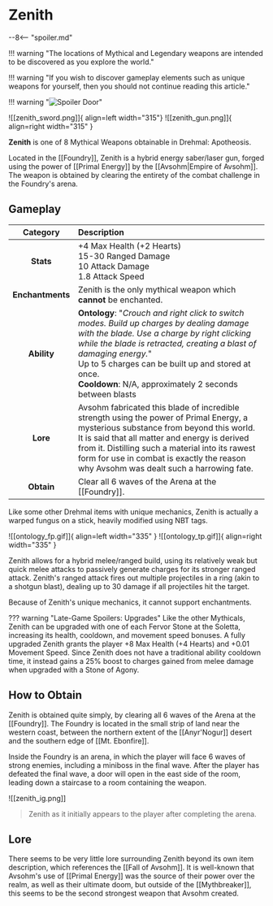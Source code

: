# Zenith

--8<-- "spoiler.md"

!!! warning "The locations of Mythical and Legendary weapons are intended to be discovered as you explore the world."

!!! warning "If you wish to discover gameplay elements such as unique weapons for yourself, then you should not continue reading this article."

!!! warning "![Spoiler Door](/assets/img/spoiler_door.png)"

![[zenith_sword.png]]{ align=left width="315"} ![[zenith_gun.png]]{ align=right width="315" }

**Zenith** is one of 8 Mythical Weapons obtainable in Drehmal: Apotheosis.

Located in the [[Foundry]], Zenith is a hybrid energy saber/laser gun, forged using the power of [[Primal Energy]] by the [[Avsohm|Empire of Avsohm]]. The weapon is obtained by clearing the entirety of the combat challenge in the Foundry's arena.

## Gameplay

| Category | Description |
|:--------------------------------:|:-----------------------------------------------------------------------------------------------------------------------------------------------------------------------------|
| **Stats**                        | +4 Max Health (+2 Hearts) <br> 15-30 Ranged Damage <br> 10 Attack Damage <br> 1.8 Attack Speed  |
| **Enchantments**                 | Zenith is the only mythical weapon which **cannot** be enchanted. |
| **Ability**                      | **Ontology**: "*Crouch and right click to switch modes. Build up charges by dealing damage with the blade. Use a charge by right clicking while the blade is retracted, creating a blast of damaging energy.*" <br> Up to 5 charges can be built up and stored at once. <br> **Cooldown**: N/A, approximately 2 seconds between blasts      |
| **Lore**                         | Avsohm fabricated this blade of incredible strength using the power of Primal Energy, a mysterious substance from beyond this world. It is said that all matter and energy is derived from it. Distilling such a material into its rawest form for use in combat is exactly the reason why Avsohm was dealt such a harrowing fate. |
| **Obtain**                       | Clear all 6 waves of the Arena at the [[Foundry]].               |

Like some other Drehmal items with unique mechanics, Zenith is actually a warped fungus on a stick, heavily modified using NBT tags. 

![[ontology_fp.gif]]{ align=left width="335" } ![[ontology_tp.gif]]{ align=right width="335" }

Zenith allows for a hybrid melee/ranged build, using its relatively weak but quick melee attacks to passively generate charges for its stronger ranged attack. Zenith's ranged attack fires out multiple projectiles in a ring (akin to a shotgun blast), dealing up to 30 damage if all projectiles hit the target.

Because of Zenith's unique mechanics, it cannot support enchantments.

??? warning "Late-Game Spoilers: Upgrades"
    Like the other Mythicals, Zenith can be upgraded with one of each Fervor Stone at the Soletta, increasing its health, cooldown, and movement speed bonuses. A fully upgraded Zenith grants the player +8 Max Health (+4 Hearts) and +0.01 Movement Speed. Since Zenith does not have a traditional ability cooldown time, it instead gains a 25% boost to charges gained from melee damage when upgraded with a Stone of Agony.

## How to Obtain
Zenith is obtained quite simply, by clearing all 6 waves of the Arena at the [[Foundry]]. The Foundry is located in the small strip of land near the western coast, between the northern extent of the [[Anyr'Nogur]] desert and the southern edge of [[Mt. Ebonfire]]. 

Inside the Foundry is an arena, in which the player will face 6 waves of strong enemies, including a miniboss in the final wave. After the player has defeated the final wave, a door will open in the east side of the room, leading down a staircase to a room containing the weapon.

![[zenith_ig.png]]
> Zenith as it initially appears to the player after completing the arena.

## Lore
There seems to be very little lore surrounding Zenith beyond its own item description, which references the [[Fall of Avsohm]]. It is well-known that Avsohm's use of [[Primal Energy]] was the source of their power over the realm, as well as their ultimate doom, but outside of the [[Mythbreaker]], this seems to be the second strongest weapon that Avsohm created.



